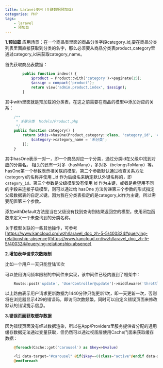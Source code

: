 ```yaml
---
title: Laravel使用（关联数据预加载）
categories: PHP
tags:
	- laravel
	- 预加载
---
```

**1.预加载**
应用场景：在一个商品表里面的商品分类字段category_id,要在商品分类列表里面直接获取到分类的名字，那么必须要从商品分类表product_category里通过category_id来获取category_name。

首先获取商品表数据：
```php
    	public function index() {
    		$product = Product::with('category')->paginate(15);
    		$assign = compact('product');
    		return view('admin.product.index', $assign);
    	}
```
其中with里面就是预加载的分类表，在这之前需要在商品的模型中添加对应的关系：
```php
	/**
	 * 关联分类  Models/Product.php
	 */
	public function category() {
		return $this->hasOne(Product_category::class, 'category_id', 'category_id')->withDefault(function ($category) {
			$category->category_name = '未分类';
		});
	}
```
其中hasOne表示一对一，即一个商品对应一个分类，通过分类id在父级中找到对应的分类名。
相关的还有一对多（hasMany），多对多（belongsToMany）等。
hasOne第一个参数表示相关联的模型，第二个参数默认通过检查关系方法(category)的名称并使用 _id 作为后缀名来确定默认外键名称的，即`category_id`。第三个参数是父级模型没有使用 id 作为主键，或者是希望用不同的字段来连接子级模型，则可以通过给 hasOne 方法传递第三个参数的形式指定父级数据表的自定义键。因为我在分类表指定的是category_id作为主键，所以需要配置第三个参数。

添加withDefault方法是当在父级没有找到查询到结果返回空的模型。使用闭包函数来定义一个未查询到的分类名称。

关于模型关联的一些其他操作，可参考[https://www.kancloud.cn/iwzh/laravel_doc_zh-5-5/400324#querying-relationship-absence](https://www.kancloud.cn/iwzh/laravel_doc_zh-5-5/400324#querying-relationship-absence)

**2.增加表单请求次数限制**

比如一个用户一天只能登陆10次

可以使用访问频率限制的中间件来实现，该中间件已经内置到了框架中：
```php
    Route::post('update', 'UserController@update')->middleware('throttle:1,1440');;
```
以上路由表示用户请求更新数据为1440分钟只能更新1次，即一天更新一次，否则将在浏览器显示429的错误码，即访问次数频繁。同时可以自定义错误页面来修改默认的错误提示信息。

**3.错误页面获取缓存数据**

因为错误页面没有经过数据渲染，所以在App/Providers里服务提供者分配的通用缓存数据无法通过变量获取，但仍然可以通过视图层使用Cache门面来获取缓存数据：
```php
    @foreach(Cache::get('carousel') as $key=>$value)

    <li data-target="#carousel" @if($key==0)class="active"@endif data-slide-to="{{$key}}"></li>
    @endforeach
```
